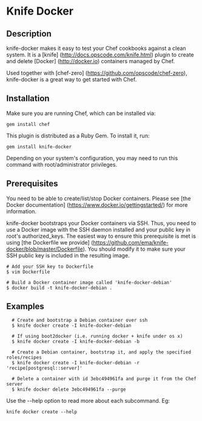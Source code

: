 # Knife Docker

## Description
knife-docker makes it easy to test your Chef cookbooks against a clean system.
It is a [knife] (http://docs.opscode.com/knife.html) plugin to create and
delete [Docker] (http://docker.io) containers managed by Chef.

Used together with [chef-zero] (https://github.com/opscode/chef-zero),
knife-docker is a great way to get started with Chef.

## Installation
Make sure you are running Chef, which can be installed via:

    gem install chef

This plugin is distributed as a Ruby Gem. To install it, run:

    gem install knife-docker
    
Depending on your system's configuration, you may need to run this command
with root/administrator privileges.

## Prerequisites
You need to be able to create/list/stop Docker containers. Please see 
[the Docker documentation] (https://www.docker.io/gettingstarted/) for more information. 

knife-docker bootstraps your Docker containers via SSH. Thus, you need to use a Docker image with the SSH daemon installed and your public key in root's authorized_keys. The easiest way to ensure this prerequisite is met is using [the Dockerfile we provide] (https://github.com/ema/knife-docker/blob/master/Dockerfile). You should modify it to make sure your SSH public key is included in the resulting image.

    # Add your SSH key to Dockerfile
    $ vim Dockerfile

    # Build a Docker container image called 'knife-docker-debian'
    $ docker build -t knife-docker-debian .

## Examples
      # Create and bootstrap a Debian container over ssh
      $ knife docker create -I knife-docker-debian

      # If using boot2docker (i.e. running docker + knife under os x)
      $ knife docker create -I knife-docker-debian -b

      # Create a Debian container, bootstrap it, and apply the specified roles/recipes
      $ knife docker create -I knife-docker-debian -r 'recipe[postgresql::server]'

      # Delete a container with id 3ebc494961fa and purge it from the Chef server
      $ knife docker delete 3ebc494961fa --purge

Use the --help option to read more about each subcommand. Eg:

    knife docker create --help
